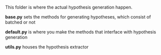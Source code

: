 This folder is where the actual hypothesis generation happen.

**base.py** sets the methods for generating hypotheses, which consist of batched or not

**default.py** is where you make the methods that interface with hypothesis generation

**utils.py** houses the hypothesis extractor